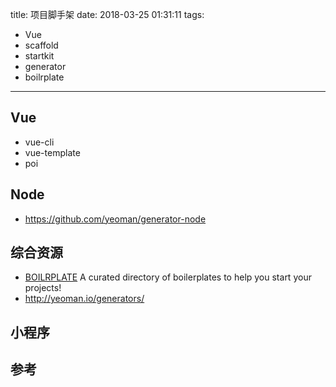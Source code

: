 title: 项目脚手架
date: 2018-03-25 01:31:11
tags:
- Vue
- scaffold
- startkit
- generator
- boilrplate
---

## Vue ##
- vue-cli
- vue-template
- poi

## Node  ##
- https://github.com/yeoman/generator-node

## 综合资源 ##
- [BOILRPLATE](http://www.boilrplate.com/language/nodejs) A curated directory of boilerplates to help you start your projects!
- http://yeoman.io/generators/

## 小程序

## 参考 ##

